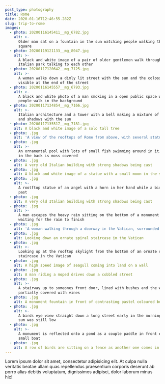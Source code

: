 ```yaml
---
post_type: photography
title: Rome
date: 2020-01-16T12:46:55.282Z
slug: trip-to-rome
images:
  - photo: 20200116145411__mg_6782.jpg
    alt: >-
      Older man sat on a fountain in the sun watching people walking through the
      square
  - photo: 20200119121133__mg_8047.jpg
    alt: >-
      A black and white image of a pair of older gentlemen walk through an
      Italian park talking to each other
  - photo: 20200117120642__mg_7125.jpg
    alt: >-
      A woman walks down a dimly lit street with the sun and the colosseum
      visible at the end of the street
  - photo: 20200116145557__mg_6793.jpg
    alt: >-
      A black and white photo of a man smoking in a open public space while
      people walk in the background
  - photo: 20200117134854__mg_7166.jpg
    alt: >-
      Italian architecture and a tower with a bell making a mixture of colours
      and shadows with the sun
  - photo: 20200117135517__mg_7181.jpg
    alt: A black and white image of a solo tall tree
  - photo: .jpg
    alt: 'A view of the rooftops of Rome from above, with several statues visible'
  - photo: .jpg
    alt: >-
      An ornamental pool with lots of small fish swimming around in it, the wall
      in the back is moss covered
  - photo: .jpg
    alt: A very old Italian building with strong shadows being cast
  - photo: .jpg
    alt: A black and white image of a statue with a small moon in the sky behind it
  - photo: .jpg
    alt: >-
      A rootftop statue of an angel with a horn in her hand while a bird flies
      past
  - photo: .jpg
    alt: A very old Italian building with strong shadows being cast
  - photo: .jpg
    alt: >-
      A man escapes the heavy rain sitting on the bottom of a monument column
      waiting for the rain to finish
  - photo: .jpg
    alt: 'A woman walking through a doorway in the Vatican, surrounded by artworks'
  - photo: .jpg
    alt: Looking down an ornate spiral staircase in the Vatican
  - photo: .jpg
    alt: >-
      Looking up at the rooftop skylight from the bottom of an ornate spiral
      staircase in the Vatican
  - photo: .jpg
    alt: A high speed image of seagull coming into land on a wall
  - photo: .jpg
    alt: A man riding a moped drives down a cobbled street
  - photo: .jpg
    alt: >-
      A stairway up to someones front door, lined with bushes and the walls
      partially covered with vines
  - photo: .jpg
    alt: A monument fountain in front of contrasting pastel coloured buildings
  - photo: .jpg
    alt: >-
      A birds eye view straight down a long street early in the morning when the
      sun was still low
  - photo: .jpg
    alt: >-
      A monument is reflected onto a pond as a couple paddle in front of it on a
      small boat
  - photo: .jpg
    alt: A row of birds are sitting on a fence as another one comes in to land
---
```

Lorem ipsum dolor sit amet, consectetur adipisicing elit. At culpa nulla veritatis beatae ullam quas repellendus praesentium corporis deserunt ab porro alias debitis voluptatum, dignissimos adipisci, dolor laborum minus hic!